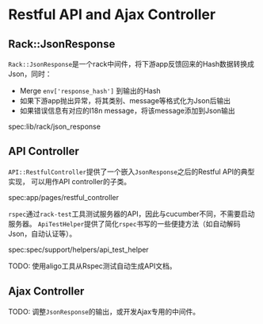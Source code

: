 # Restful API and Ajax Controller

## Rack::JsonResponse

`Rack::JsonResponse`是一个rack中间件，将下游app反馈回来的Hash数据转换成Json，同时：

- Merge `env['response_hash']` 到输出的Hash
- 如果下游app抛出异常，将其类别、message等格式化为Json后输出
- 如果错误信息有对应的I18n message，将该message添加到Json输出

spec:lib/rack/json_response

## API Controller

`API::RestfulController`提供了一个嵌入`JsonResponse`之后的Restful API的典型实现，
可以用作API controller的子类。

spec:app/pages/restful_controller

`rspec`通过`rack-test`工具测试服务器的API，因此与cucumber不同，不需要启动服务器。
`ApiTestHelper`提供了简化`rspec`书写的一些便捷方法（如自动解码Json，自动认证等）。

spec:spec/support/helpers/api_test_helper

TODO: 使用aligo工具从Rspec测试自动生成API文档。

## Ajax Controller

TODO: 调整`JsonResponse`的输出，或开发Ajax专用的中间件。
